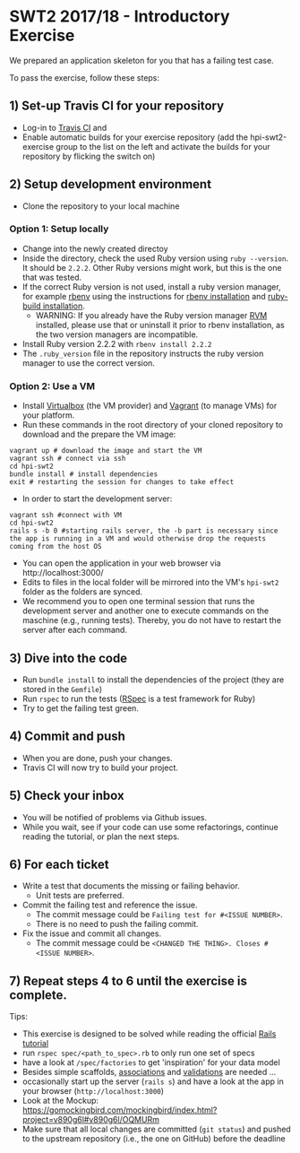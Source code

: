 # SWT2 2017/18 - Introductory Exercise

We prepared an application skeleton for you that has a failing test case.

To pass the exercise, follow these steps:

## 1) Set-up Travis CI for your repository

* Log-in to [Travis CI](http://travis-ci.org) and
* Enable automatic builds for your exercise repository (add the hpi-swt2-exercise group to the list on the left and activate the builds for your repository by flicking the switch on)

## 2) Setup development environment

* Clone the repository to your local machine

### Option 1: Setup locally
* Change into the newly created directoy
* Inside the directory, check the used Ruby version using `ruby --version`. It should be `2.2.2`. Other Ruby versions might work, but this is the one that was tested.
* If the correct Ruby version is not used, install a ruby version manager, for example [rbenv](https://github.com/rbenv/rbenv) using the instructions for [rbenv installation](https://github.com/rbenv/rbenv#basic-github-checkout) and [ruby-build installation](https://github.com/rbenv/ruby-build#installing-as-an-rbenv-plugin-recommended).
  * WARNING: If you already have the Ruby version manager [RVM](https://rvm.io/) installed, please use that or uninstall it prior to rbenv installation, as the two version managers are incompatible.
* Install Ruby version 2.2.2 with `rbenv install 2.2.2`
* The `.ruby_version` file in the repository instructs the ruby version manager to use the correct version.

### Option 2: Use a VM
* Install [Virtualbox](https://www.virtualbox.org/manual/ch02.html) (the VM provider) and [Vagrant](https://www.vagrantup.com/docs/installation/) (to manage VMs) for your platform.
* Run these commands in the root directory of your cloned repository to download and the prepare the VM image:

```
vagrant up # download the image and start the VM
vagrant ssh # connect via ssh
cd hpi-swt2
bundle install # install dependencies
exit # restarting the session for changes to take effect
```
* In order to start the development server:

```
vagrant ssh #connect with VM
cd hpi-swt2
rails s -b 0 #starting rails server, the -b part is necessary since the app is running in a VM and would otherwise drop the requests coming from the host OS
```

* You can open the application in your web browser via http://localhost:3000/
* Edits to files in the local folder will be mirrored into the VM's `hpi-swt2` folder as the folders are synced.
* We recommend you to open one terminal session that runs the development server and another one to execute commands on the maschine (e.g., running tests). Thereby, you do not have to restart the server after each command.

## 3) Dive into the code

* Run `bundle install` to install the dependencies of the project (they are stored in the `Gemfile`)
* Run `rspec` to run the tests ([RSpec](http://rspec.info/) is a test framework for Ruby)
* Try to get the failing test green.

## 4) Commit and push

* When you are done, push your changes.
* Travis CI will now try to build your project.

## 5) Check your inbox

* You will be notified of problems via Github issues.
* While you wait, see if your code can use some refactorings, continue reading the tutorial, or plan the next steps.

## 6) For each ticket

* Write a test that documents the missing or failing behavior.
  * Unit tests are preferred.
* Commit the failing test and reference the issue.
  * The commit message could be `Failing test for #<ISSUE NUMBER>`.
  * There is no need to push the failing commit.
* Fix the issue and commit all changes.
  * The commit message could be `<CHANGED THE THING>. Closes #<ISSUE NUMBER>`.

## 7) Repeat steps 4 to 6 until the exercise is complete.

Tips:

* This exercise is designed to be solved while reading the official [Rails tutorial](http://guides.rubyonrails.org/getting_started.html)
* run `rspec spec/<path_to_spec>.rb` to only run one set of specs
* have a look at `/spec/factories` to get 'inspiration' for your data model
* Besides simple scaffolds, [associations](http://guides.rubyonrails.org/association_basics.html) and [validations](http://guides.rubyonrails.org/active_record_validations.html) are needed ...
* occasionally start up the server (`rails s`) and have a look at the app in your browser (`http://localhost:3000`)
* Look at the Mockup: https://gomockingbird.com/mockingbird/index.html?project=v890g6l#v890g6l/OQMURm
* Make sure that all local changes are committed (`git status`) and pushed to the upstream repository (i.e., the one on GitHub) before the deadline

